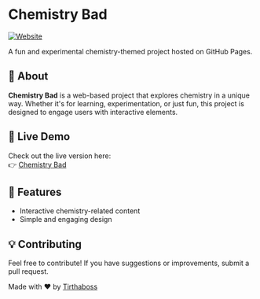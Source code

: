 # Chemistry Bad

[![Website](https://img.shields.io/badge/Website-Live-blue)](https://tirthaboss.github.io/chemistry-bad/)

A fun and experimental chemistry-themed project hosted on GitHub Pages.

## 🔬 About  
**Chemistry Bad** is a web-based project that explores chemistry in a unique way. Whether it's for learning, experimentation, or just fun, this project is designed to engage users with interactive elements.

## 🚀 Live Demo  
Check out the live version here:  
👉 [Chemistry Bad](https://tirthaboss.github.io/chemistry-bad/)

## 📂 Features  
- Interactive chemistry-related content  
- Simple and engaging design 

## 💡 Contributing  
Feel free to contribute! If you have suggestions or improvements, submit a pull request.

Made with ❤️ by [Tirthaboss](https://github.com/tirthaboss)
